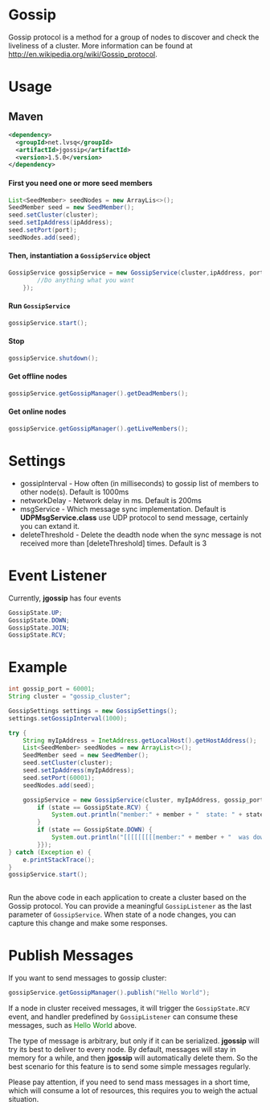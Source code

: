 # Gossip
Gossip protocol is a method for a group of nodes to discover and check the liveliness of a cluster. More information can be found at http://en.wikipedia.org/wiki/Gossip_protocol.

# Usage
## Maven
```xml
<dependency>
  <groupId>net.lvsq</groupId>
  <artifactId>jgossip</artifactId>
  <version>1.5.0</version>
</dependency>
```


#### First you need one or more seed members

```java
List<SeedMember> seedNodes = new ArrayLis<>();
SeedMember seed = new SeedMember();
seed.setCluster(cluster);
seed.setIpAddress(ipAddress);
seed.setPort(port);
seedNodes.add(seed);
```


#### Then, instantiation a `GossipService` object
```java
GossipService gossipService = new GossipService(cluster,ipAddress, port, id, seedNodes, new GossipSettings(), (member, state) -> {
        //Do anything what you want
    });
```

#### Run `GossipService`
```java
gossipService.start();
```

#### Stop
```java
gossipService.shutdown();
```

#### Get offline nodes
```java
gossipService.getGossipManager().getDeadMembers();
```

#### Get online nodes
```java
gossipService.getGossipManager().getLiveMembers();
```

# Settings
* gossipInterval - How often (in milliseconds) to gossip list of members to other node(s). Default is 1000ms
* networkDelay - Network delay in ms. Default is 200ms
* msgService - Which message sync implementation. Default is **UDPMsgService.class** use UDP protocol to send message, certainly you can extand it.
* deleteThreshold - Delete the deadth node when the sync message is not received more than [deleteThreshold] times. Default is 3

# Event Listener
Currently, **jgossip** has four events
```java
GossipState.UP;
GossipState.DOWN;
GossipState.JOIN;
GossipState.RCV;
```

# Example
```java
int gossip_port = 60001;
String cluster = "gossip_cluster";

GossipSettings settings = new GossipSettings();
settings.setGossipInterval(1000);

try {
    String myIpAddress = InetAddress.getLocalHost().getHostAddress();
    List<SeedMember> seedNodes = new ArrayList<>();
    SeedMember seed = new SeedMember();
    seed.setCluster(cluster);
    seed.setIpAddress(myIpAddress);
    seed.setPort(60001);
    seedNodes.add(seed);

    gossipService = new GossipService(cluster, myIpAddress, gossip_port, null, seedNodes, settings, (member, state, payload) -> {
        if (state == GossipState.RCV) {
            System.out.println("member:" + member + "  state: " + state + " payload: " + payload);
        }
        if (state == GossipState.DOWN) {
            System.out.println("[[[[[[[[[member:" + member + "  was down!!! ]]]]]]]]]");
        }});
} catch (Exception e) {
    e.printStackTrace();
}
gossipService.start();
        
```

Run the above code in each application to create a cluster based on the Gossip protocol. You can provide a meaningful `GossipListener` as the last parameter of `GossipService`. When state of a node changes, you can capture this change and make some responses.


# Publish Messages
If you want to send messages to gossip cluster:

```java
gossipService.getGossipManager().publish("Hello World");
```

If a node in cluster received messages, it will trigger the `GossipState.RCV` event, and handler predefined by `GossipListener` can consume these messages, such as <html><span style="color: green">Hello World</span><html> above.


The type of message is arbitrary, but only if it can be serialized. **jgossip** will try its best to deliver to every node. By default, messages will stay in memory for a while, and then **jgossip** will automatically delete them. So the best scenario for this feature is to send some simple messages regularly.

Please pay attention, if you need to send mass messages in a short time, which will consume a lot of resources, this requires you to weigh the actual situation.

